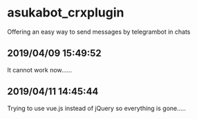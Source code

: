 # asukabot_crxplugin
Offering an easy way to send messages by telegrambot in chats   
## 2019/04/09 15:49:52   
It cannot work now......    
## 2019/04/11 14:45:44   
Trying to use vue.js instead of jQuery so everything is gone.....
